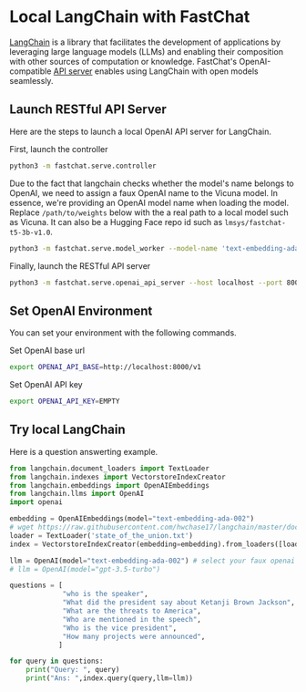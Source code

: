 # Local LangChain with FastChat

[LangChain](https://python.langchain.com/en/latest/index.html) is a library that facilitates the development of applications by leveraging large language models (LLMs) and enabling their composition with other sources of computation or knowledge.
FastChat's OpenAI-compatible [API server](openai_api.md) enables using LangChain with open models seamlessly.

## Launch RESTful API Server

Here are the steps to launch a local OpenAI API server for LangChain.

First, launch the controller

```bash
python3 -m fastchat.serve.controller
```

Due to the fact that langchain checks whether the model's name belongs to OpenAI, we need to assign a faux OpenAI name to the Vicuna model. In essence, we're providing an OpenAI model name when loading the model.
Replace `/path/to/weights` below with the a real path to a local model such as Vicuna. It can also be a Hugging Face repo id such as `lmsys/fastchat-t5-3b-v1.0`.

```bash
python3 -m fastchat.serve.model_worker --model-name 'text-embedding-ada-002' --model-path /path/to/weights
```

Finally, launch the RESTful API server

```bash
python3 -m fastchat.serve.openai_api_server --host localhost --port 8000
```

## Set OpenAI Environment

You can set your environment with the following commands.

Set OpenAI base url

```bash
export OPENAI_API_BASE=http://localhost:8000/v1
```

Set OpenAI API key

```bash
export OPENAI_API_KEY=EMPTY
```

## Try local LangChain

Here is a question answerting example.

~~~py
from langchain.document_loaders import TextLoader
from langchain.indexes import VectorstoreIndexCreator
from langchain.embeddings import OpenAIEmbeddings
from langchain.llms import OpenAI
import openai

embedding = OpenAIEmbeddings(model="text-embedding-ada-002")
# wget https://raw.githubusercontent.com/hwchase17/langchain/master/docs/modules/state_of_the_union.txt
loader = TextLoader('state_of_the_union.txt')
index = VectorstoreIndexCreator(embedding=embedding).from_loaders([loader])

llm = OpenAI(model="text-embedding-ada-002") # select your faux openai model name
# llm = OpenAI(model="gpt-3.5-turbo")

questions = [
             "who is the speaker", 
             "What did the president say about Ketanji Brown Jackson", 
             "What are the threats to America", 
             "Who are mentioned in the speech",
             "Who is the vice president",
             "How many projects were announced",
            ]

for query in questions:
    print("Query: ", query)
    print("Ans: ",index.query(query,llm=llm))
~~~
